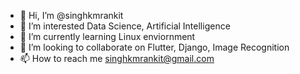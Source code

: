 - 👋 Hi, I’m @singhkmrankit
- 👀 I’m interested Data Science, Artificial Intelligence
- 🌱 I’m currently learning Linux enviornment 
- 💞️ I’m looking to collaborate on Flutter, Django, Image Recognition
- 📫 How to reach me singhkmrankit@gmail.com

<!---
singhkmrankit/singhkmrankit is a ✨ special ✨ repository because its `README.md` (this file) appears on your GitHub profile.
You can click the Preview link to take a look at your changes.
--->
